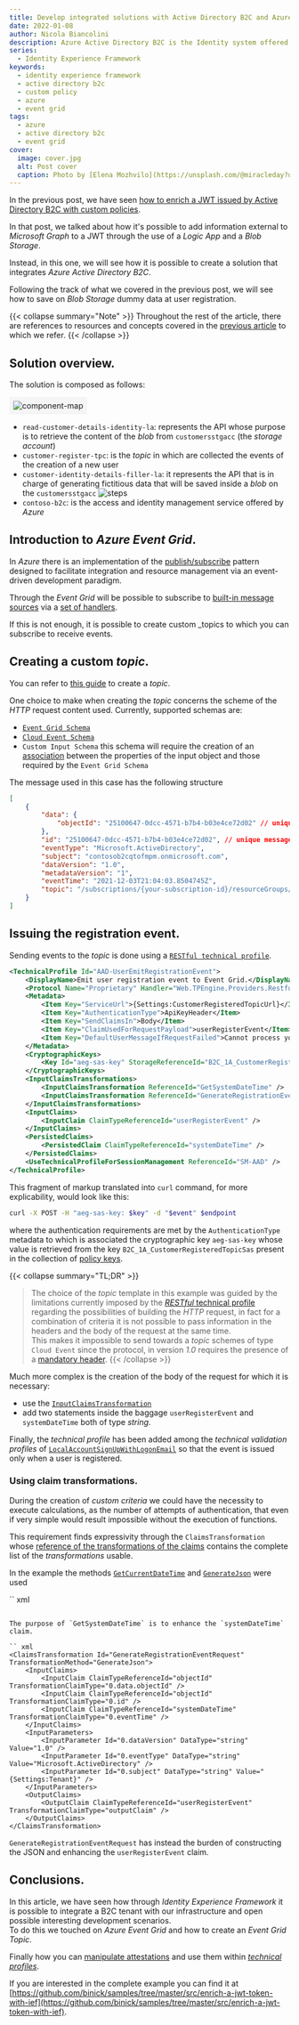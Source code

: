 ```yaml
---
title: Develop integrated solutions with Active Directory B2C and Azure Event Grid.
date: 2022-01-08
author: Nicola Biancolini
description: Azure Active Directory B2C is the Identity system offered by Microsoft and hosted on Azure. Its strength is the complete integration with all identities and resources managed in our tenant on Azure. It offers a set of cooked and eaten presonalizations for authentication and authorization flows, but sometimes there are cases where these flows are not enough and in this post we see how you can customize them.
series: 
  - Identity Experience Framework
keywords:
  - identity experience framework 
  - active directory b2c
  - custom policy
  - azure
  - event grid
tags: 
  - azure
  - active directory b2c
  - event grid
cover:
  image: cover.jpg
  alt: Post cover
  caption: Photo by [Elena Mozhvilo](https://unsplash.com/@miracleday?utm_source=unsplash&utm_medium=referral&utm_content=creditCopyText) on [Unsplash](https://unsplash.com/?utm_source=unsplash&utm_medium=referral&utm_content=creditCopyText)
---
```


In the previous post, we have seen [how to enrich a JWT issued by Active Directory B2C with custom policies](../2021-12-27_enrich-a-jwt-token-with-ief).

In that post, we talked about how it's possible to add information external to _Microsoft Graph_ to a JWT through the use of a _Logic App_ and a _Blob Storage_.

Instead, in this one, we will see how it is possible to create a solution that integrates _Azure Active Directory B2C_.

Following the track of what we covered in the previous post, we will see how to save on _Blob Storage_ dummy data at user registration.

{{< collapse summary="Note" >}}
Throughout the rest of the article, there are references to resources and concepts covered in the [previous article](../2021-12-27_enrich-a-jwt-token-with-ief) to which we refer. 
{{< /collapse >}}

## Solution overview.

The solution is composed as follows:

<img alt="component-map" style="background-color:whitesmoke;padding:0.5em" src="component-map.svg" />

- `read-customer-details-identity-la`: represents the API whose purpose is to retrieve the content of the _blob_ from `customersstgacc` (the _storage account_)
- `customer-register-tpc`: is the _topic_ in which are collected the events of the creation of a new user
- `customer-identity-details-filler-la`: it represents the API that is in charge of generating fictitious data that will be saved inside a _blob_ on the `customersstgacc`
![steps](logic-app-steps.png)
- `contoso-b2c`: is the access and identity management service offered by _Azure_

## Introduction to _Azure Event Grid_.

In _Azure_ there is an implementation of the [publish/subscribe](https://en.wikipedia.org/wiki/Publish%E2%80%93subscribe_pattern) pattern designed to facilitate integration and resource management via an event-driven development paradigm.

Through the _Event Grid_ will be possible to subscribe to [built-in message sources](https://docs.microsoft.com/azure/event-grid/overview#event-sources) via a [set of handlers](https://docs.microsoft.com/azure/event-grid/overview#event-handlers).

If this is not enough, it is possible to create custom _topics to which you can subscribe to receive events.

## Creating a custom _topic_.

You can refer to [this guide](https://docs.microsoft.com/azure/event-grid/custom-event-quickstart-portal#create-a-custom-topic) to create a _topic_.

One choice to make when creating the _topic_ concerns the scheme of the _HTTP_ request content used. Currently, supported schemas are:

- [`Event Grid Schema`](https://docs.microsoft.com/azure/event-grid/event-schema)
- [`Cloud Event Schema`](https://docs.microsoft.com/azure/event-grid/cloud-event-schema)
- `Custom Input Schema` this schema will require the creation of an [association](https://docs.microsoft.com/azure/event-grid/input-mappings) between the properties of the input object and those required by the `Event Grid Schema`

The message used in this case has the following structure

``` json
[
    {
        "data": {
            "objectId": "25100647-0dcc-4571-b7b4-b03e4ce72d02" // unique user identifier
        },
        "id": "25100647-0dcc-4571-b7b4-b03e4ce72d02", // unique message identifier, the same of `data.objectId` in this case
        "eventType": "Microsoft.ActiveDirectory", 
        "subject": "contosob2cqtofmpm.onmicrosoft.com",
        "dataVersion": "1.0",
        "metadataVersion": "1",
        "eventTime": "2021-12-03T21:04:03.8504745Z",
        "topic": "/subscriptions/{your-subscription-id}/resourceGroups/{your-resource-group}/providers/Microsoft.EventGrid/topics/{your-event-grid-topic}"
    }
]
```

## Issuing the registration event.

Sending events to the _topic_ is done using a [`RESTful technical profile`](https://docs.microsoft.com/azure/active-directory-b2c/restful-technical-profile).

``` xml
<TechnicalProfile Id="AAD-UserEmitRegistrationEvent">
    <DisplayName>Emit user registration event to Event Grid.</DisplayName>
    <Protocol Name="Proprietary" Handler="Web.TPEngine.Providers.RestfulProvider, Web.TPEngine, Version=1.0.0.0, Culture=neutral, PublicKeyToken=null" />
    <Metadata>
        <Item Key="ServiceUrl">{Settings:CustomerRegisteredTopicUrl}</Item>
        <Item Key="AuthenticationType">ApiKeyHeader</Item>
        <Item Key="SendClaimsIn">Body</Item>
        <Item Key="ClaimUsedForRequestPayload">userRegisterEvent</Item>
        <Item Key="DefaultUserMessageIfRequestFailed">Cannot process your request right now, please try again later.</Item>
    </Metadata>
    <CryptographicKeys>
        <Key Id="aeg-sas-key" StorageReferenceId="B2C_1A_CustomerRegisteredTopicSas" />
    </CryptographicKeys>
    <InputClaimsTransformations>
        <InputClaimsTransformation ReferenceId="GetSystemDateTime" />
        <InputClaimsTransformation ReferenceId="GenerateRegistrationEventRequest" />
    </InputClaimsTransformations>
    <InputClaims>
        <InputClaim ClaimTypeReferenceId="userRegisterEvent" />
    </InputClaims>
    <PersistedClaims>
        <PersistedClaim ClaimTypeReferenceId="systemDateTime" />
    </PersistedClaims>
    <UseTechnicalProfileForSessionManagement ReferenceId="SM-AAD" />
</TechnicalProfile>
```

This fragment of markup translated into `curl` command, for more explicability, would look like this:

``` bash
curl -X POST -H "aeg-sas-key: $key" -d "$event" $endpoint
```

where the authentication requirements are met by the `AuthenticationType` metadata to which is associated the cryptographic key `aeg-sas-key` whose value is retrieved from the key `B2C_1A_CustomerRegisteredTopicSas` present in the collection of [policy keys](https://docs.microsoft.com/azure/active-directory-b2c/policy-keys-overview?pivots=b2c-custom-policy).

{{< collapse summary="TL;DR" >}} 
> The choice of the _topic_ template in this example was guided by the limitations currently imposed by the [_RESTful_ technical profile](https://docs.microsoft.com/azure/active-directory-b2c/restful-technical-profile) regarding the possibilities of building the _HTTP_ request, in fact for a combination of criteria it is not possible to pass information in the headers and the body of the request at the same time.  
This makes it impossible to send towards a _topic_ schemes of type `Cloud Event` since the protocol, in version _1.0_ requires the presence of a [mandatory header](https://docs.microsoft.com/azure/event-grid/cloud-event-schema#sample-event-using-cloudevents-schema).
{{< /collapse >}}

Much more complex is the creation of the body of the request for which it is necessary:

- use the [`InputClaimsTransformation`](https://docs.microsoft.com/azure/active-directory-b2c/technicalprofiles#input-claims-transformations)
- add two statements inside the baggage `userRegisterEvent` and `systemDateTime` both of type _string_.

Finally, the _technical profile_ has been added among the _technical validation profiles_ of [`LocalAccountSignUpWithLogonEmail`](https://github.com/binick/samples/blob/7782bd6bfcfcb8c2b18dc911d501b29ec05f8212/src/enrich-a-jwt-token-with-ief/ief/TrustFrameworkBase.xml#L764) so that the event is issued only when a user is registered.

### Using claim transformations.

During the creation of _custom criteria_ we could have the necessity to execute calculations, as the number of attempts of authentication, that even if very simple would result impossible without the execution of functions.

This requirement finds expressivity through the `ClaimsTransformation` whose [reference of the transformations of the claims](https://docs.microsoft.com/azure/active-directory-b2c/claimstransformations#claims-transformations-reference) contains the complete list of the _transformations_ usable.

In the example the methods [`GetCurrentDateTime`](https://docs.microsoft.com/azure/active-directory-b2c/date-transformations#getcurrentdatetime) and [`GenerateJson`](https://docs.microsoft.com/azure/active-directory-b2c/json-transformations#generatejson) were used

`` xml
<ClaimsTransformation Id="GetSystemDateTime" TransformationMethod="GetCurrentDateTime">
    <OutputClaims>
        <OutputClaim ClaimTypeReferenceId="systemDateTime" TransformationClaimType="currentDateTime" />
    </OutputClaims>
</ClaimsTransformation>
```

The purpose of `GetSystemDateTime` is to enhance the `systemDateTime` claim.

`` xml
<ClaimsTransformation Id="GenerateRegistrationEventRequest" TransformationMethod="GenerateJson">
    <InputClaims>
        <InputClaim ClaimTypeReferenceId="objectId" TransformationClaimType="0.data.objectId" />
        <InputClaim ClaimTypeReferenceId="objectId" TransformationClaimType="0.id" />
        <InputClaim ClaimTypeReferenceId="systemDateTime" TransformationClaimType="0.eventTime" />
    </InputClaims>
    <InputParameters>
        <InputParameter Id="0.dataVersion" DataType="string" Value="1.0" />
        <InputParameter Id="0.eventType" DataType="string" Value="Microsoft.ActiveDirectory" />
        <InputParameter Id="0.subject" DataType="string" Value="{Settings:Tenant}" />
    </InputParameters>
    <OutputClaims>
        <OutputClaim ClaimTypeReferenceId="userRegisterEvent" TransformationClaimType="outputClaim" />
    </OutputClaims>
</ClaimsTransformation>
```

`GenerateRegistrationEventRequest` has instead the burden of constructing the JSON and enhancing the `userRegisterEvent` claim.

## Conclusions.

In this article, we have seen how through _Identity Experience Framework_ it is possible to integrate a B2C tenant with our infrastructure and open possible interesting development scenarios.  
To do this we touched on _Azure Event Grid_ and how to create an _Event Grid Topic_.

Finally how you can [manipulate attestations](https://docs.microsoft.com/azure/active-directory-b2c/claimstransformations#claims-transformations-reference) and use them within [_technical profiles_](https://docs.microsoft.com/azure/active-directory-b2c/technicalprofiles).

If you are interested in the complete example you can find it at [https://github.com/binick/samples/tree/master/src/enrich-a-jwt-token-with-ief](https://github.com/binick/samples/tree/master/src/enrich-a-jwt-token-with-ief).
